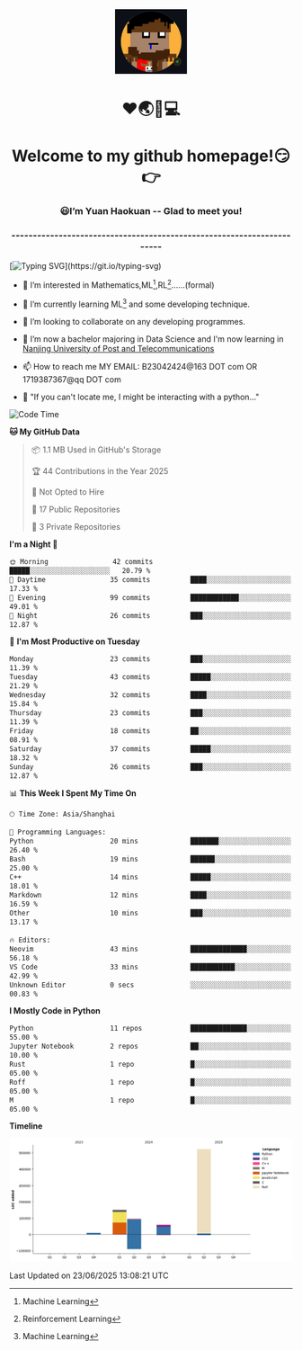 <div align=center>
  <img width=128 src="image/figure.png">
</div>
<h1 align="center">❤🌏🚩💻</h1>
<h1 align="center">Welcome to my github homepage!😏👉</h1>
<h3 align="center" >😃I’m Yuan Haokuan -- Glad to meet you!</h3>
<h3 align="center" >----------------------------------------------------------------------</h3>

  [![Typing SVG](https://readme-typing-svg.herokuapp.com?font=Fira+Code&pause=1000&random=false&width=450&lines=Here's+my+personal+infomation:)](https://git.io/typing-svg)

- 👀 I’m interested in Mathematics,ML[^1],RL[^2]......(formal)
  
- 🌱 I’m currently learning ML[^1] and some developing technique.
  
- 💞️ I’m looking to collaborate on any developing programmes.
  
- 🍉 I’m now a bachelor majoring in Data Science and I'm now learning in [Nanjing University of Post and Telecommunications](https://www.njupt.edu.cn/main.psp)
  
- 📫 How to reach me MY EMAIL: B23042424@163 DOT com OR 1719387367@qq DOT com

- 🐍 "If you can't locate me, I might be interacting with a python..."

<!--START_SECTION:waka-->
![Code Time](http://img.shields.io/badge/Code%20Time-322%20hrs%2046%20mins-blue)

**🐱 My GitHub Data** 

> 📦 1.1 MB Used in GitHub's Storage 
 > 
> 🏆 44 Contributions in the Year 2025
 > 
> 🚫 Not Opted to Hire
 > 
> 📜 17 Public Repositories 
 > 
> 🔑 3 Private Repositories 
 > 
**I'm a Night 🦉** 

```text
🌞 Morning                42 commits          █████░░░░░░░░░░░░░░░░░░░░   20.79 % 
🌆 Daytime                35 commits          ████░░░░░░░░░░░░░░░░░░░░░   17.33 % 
🌃 Evening                99 commits          ████████████░░░░░░░░░░░░░   49.01 % 
🌙 Night                  26 commits          ███░░░░░░░░░░░░░░░░░░░░░░   12.87 % 
```
📅 **I'm Most Productive on Tuesday** 

```text
Monday                   23 commits          ███░░░░░░░░░░░░░░░░░░░░░░   11.39 % 
Tuesday                  43 commits          █████░░░░░░░░░░░░░░░░░░░░   21.29 % 
Wednesday                32 commits          ████░░░░░░░░░░░░░░░░░░░░░   15.84 % 
Thursday                 23 commits          ███░░░░░░░░░░░░░░░░░░░░░░   11.39 % 
Friday                   18 commits          ██░░░░░░░░░░░░░░░░░░░░░░░   08.91 % 
Saturday                 37 commits          █████░░░░░░░░░░░░░░░░░░░░   18.32 % 
Sunday                   26 commits          ███░░░░░░░░░░░░░░░░░░░░░░   12.87 % 
```


📊 **This Week I Spent My Time On** 

```text
🕑︎ Time Zone: Asia/Shanghai

💬 Programming Languages: 
Python                   20 mins             ███████░░░░░░░░░░░░░░░░░░   26.40 % 
Bash                     19 mins             ██████░░░░░░░░░░░░░░░░░░░   25.00 % 
C++                      14 mins             █████░░░░░░░░░░░░░░░░░░░░   18.01 % 
Markdown                 12 mins             ████░░░░░░░░░░░░░░░░░░░░░   16.59 % 
Other                    10 mins             ███░░░░░░░░░░░░░░░░░░░░░░   13.17 % 

🔥 Editors: 
Neovim                   43 mins             ██████████████░░░░░░░░░░░   56.18 % 
VS Code                  33 mins             ███████████░░░░░░░░░░░░░░   42.99 % 
Unknown Editor           0 secs              ░░░░░░░░░░░░░░░░░░░░░░░░░   00.83 % 
```

**I Mostly Code in Python** 

```text
Python                   11 repos            ██████████████░░░░░░░░░░░   55.00 % 
Jupyter Notebook         2 repos             ██░░░░░░░░░░░░░░░░░░░░░░░   10.00 % 
Rust                     1 repo              █░░░░░░░░░░░░░░░░░░░░░░░░   05.00 % 
Roff                     1 repo              █░░░░░░░░░░░░░░░░░░░░░░░░   05.00 % 
M                        1 repo              █░░░░░░░░░░░░░░░░░░░░░░░░   05.00 % 
```



**Timeline**

![Lines of Code chart](https://raw.githubusercontent.com/WilbertYuan/WilbertYuan/main/assets/bar_graph.png)


 Last Updated on 23/06/2025 13:08:21 UTC
<!--END_SECTION:waka-->

<!---
WilbertYuan/WilbertYuan is a ✨ special ✨ repository because its `README.md` (this file) appears on your GitHub profile.
You can click the Preview link to take a look at your changes.
--->
[^1]:Machine Learning
[^2]:Reinforcement Learning
